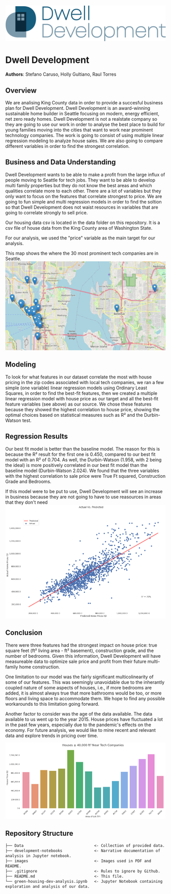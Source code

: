 ![Our Stakeholder, Dwell Development](images/Dwell.png)




# Dwell Development 

**Authors**: Stefano Caruso, Holly Gultiano, Raul Torres

## Overview

We are analising King County data in order to provide a succesful business plan for Dwell Development. Dwell Development is an award-winning sustainable home builder in Seattle focusing on modern, energy efficient, net zero ready homes. Dwell Development is not a realstate company so they are going to use our work in order to analyse the best place to build for young families moving into the cities that want to work near prominent technology companies. The work is going to consist of using multiple linear regression modeling to analyze house sales. We are also going to compare different variables in order to find the strongest correlation.  

## Business and Data Understanding

Dwell Development wants to be able to make a profit from the large influx of people moving to Seattle for tech jobs. They want to be able to develop multi family properties but they do not know the best areas and which qualities correlate more to each other. There are a lot of variables but they only want to focus on the features that correlate strongest to price. We are going to fun simple and multi regression models in order to find the soltion so that Dwell Development does not waist resources in variables that are going to correlate strongly to sell price. 

Our housing data csv is located in the data folder on this repository. It is a csv file of house data from the King County area of Washington State. 

For our analysis, we used the "price" variable as the main target for our analysis.

This map shows the where the 30 most prominent tech companies are in Seattle. 
![Tech company zip code map](./images/techcompany_map.png)


## Modeling

To look for what features in our dataset correlate the most with house pricing in the zip codes associated with local tech companies, we ran a few simple (one variable) linear regression models using Ordinary Least Squares, in order to find the best-fit features, then we created a multiple linear regression model with house price as our target and all the best-fit feature variables (see above) as our source. We chose these features because they showed the highest correlation to house price, showing the optimal choices based on statistical measures such as R² and the Durbin-Watson test.


## Regression Results

Our best fit model is better than the baseline model. The reason for this is because the R² result for the first one is 0.450, compared to our best fit model with an R² of 0.704. As well, the Durbin-Watson (1.958, with 2 being the ideal) is more positively correlated in our best fit model than the baseline model (Durbin-Watson 2.024). We found that the three variables with the highest correlation to sale price were True Ft squared, Construction Grade and Bedrooms.

If this model were to be put to use, Dwell Development will see an increase in business because they are not going to have to use reasources in areas that they don't need
![Scatter plot final linear regression model](./images/scatter4.png)


## Conclusion
There were three features had the strongest impact on house price: true square feet (ft² living area - ft² basement), construction grade, and the number of bedrooms. Given this information, Dwell Development will have measureable data to optimize sale price and profit from their future multi-family home construction.

One limitation to our model was the fairly significant multicolinearity of some of our features. This was seemingly unavoidable due to the inherantly coupled nature of some aspects of houses, i.e., if more bedrooms are added, it is almost always true that more bathrooms would be too, or more floors and living space to accommodate them. We hope to find any possible workarounds to this limitation going forward.

Another factor to consider was the age of the data available. The data available to us went up to the year 2015. House prices have fluctuated a lot in the past few years, especially due to the pandemic's effects on the economy. For future analysis, we would like to mine recent and relevant data and explore trends in pricing over time.

![Bar Plot near 30 tech companies](./images/barplot5.png)


## Repository Structure

```
├── Data                               <- Collection of provided data.
├── development-notebooks              <- Narrative documentation of analysis in Jupyter notebook.
├── images                             <- Images used in PDF and README.
├── .gitignore                         <- Rules to ignore by Github.
├── README.md                          <- This file.
└── green-housing-dev-analysis.ipynb   <- Jupyter Notebook containing exploration and analysis of our data.
```
